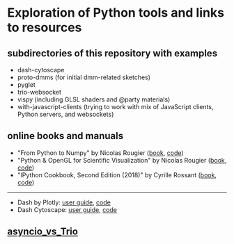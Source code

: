 # Exploration of Python tools and links to resources

## subdirectories of this repository with examples

 * dash-cytoscape
 * proto-dmms (for initial dmm-related sketches)
 * pyglet
 * trio-websocket
 * vispy (including GLSL shaders and @party materials)
 * with-javascript-clients (trying to work with mix of JavaScript clients, Python servers, and websockets)

## online books and manuals

 * "From Python to Numpy" by Nicolas Rougier ([book](https://www.labri.fr/perso/nrougier/from-python-to-numpy/), [code](https://github.com/rougier/from-python-to-numpy))
 * "Python & OpenGL for Scientific Visualization" by Nicolas Rougier ([book](http://www.labri.fr/perso/nrougier/python-opengl/), [code](https://github.com/rougier/python-opengl))
 * "IPython Cookbook, Second Edition (2018)" by Cyrille Rossant ([book](https://ipython-books.github.io/), [code](https://github.com/ipython-books/cookbook-2nd-code))
 ---
 * Dash by Plotly: [user guide](https://dash.plot.ly/), [code](https://github.com/plotly/dash)
 * Dash Cytoscape: [user guide](https://dash.plot.ly/cytoscape), [code](https://github.com/plotly/dash-cytoscape/)
 
## [asyncio_vs_Trio](https://github.com/anhinga/2019-python-drafts/blob/master/asyncio_vs_trio.md)
